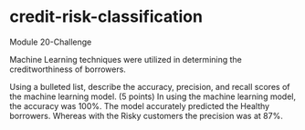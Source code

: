 # credit-risk-classification
Module 20-Challenge


Machine Learning techniques were utilized in determining the creditworthiness of borrowers.


Using a bulleted list, describe the accuracy, precision, and recall scores of the machine learning model. (5 points)
In using the machine learning model, the accuracy was 100%.  The model accurately predicted the Healthy borrowers.  Whereas with the Risky customers the precision was at 87%.  

          



